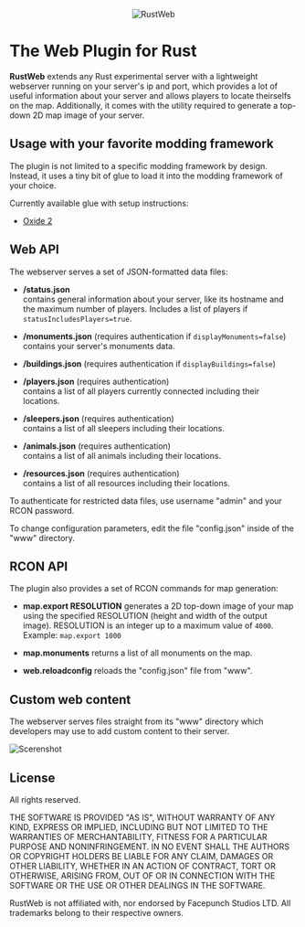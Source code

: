 <p align="center">
	<img src="https://raw.github.com/dcodeIO/RustWeb/master/rustweb.png" alt="RustWeb" />
</p>

The Web Plugin for Rust
=======================
**RustWeb** extends any Rust experimental server with a lightweight webserver running on your server's ip and port, which provides a lot of useful information about your server and allows players to locate theirselfs on the map. Additionally, it comes with the utility required to generate a top-down 2D map image of your server.

Usage with your favorite modding framework
------------------------------------------
The plugin is not limited to a specific modding framework by design. Instead, it uses a tiny bit of glue to load it into the modding framework of your choice.

Currently available glue with setup instructions:

* [Oxide 2](Oxide.Ext.RustWeb)

Web API
-------
The webserver serves a set of JSON-formatted data files:

* **/status.json**  
contains general information about your server, like its hostname and the maximum number of players. Includes a list of players if `statusIncludesPlayers=true`.

* **/monuments.json** (requires authentication if `displayMonuments=false`)  
contains your server's monuments data.

* **/buildings.json** (requires authentication if `displayBuildings=false`)  

* **/players.json** (requires authentication)  
contains a list of all players currently connected including their locations.

* **/sleepers.json** (requires authentication)  
contains a list of all sleepers including their locations.

* **/animals.json** (requires authentication)  
contains a list of all animals including their locations.

* **/resources.json** (requires authentication)  
contains a list of all resources including their locations.

To authenticate for restricted data files, use username "admin" and your RCON password.

To change configuration parameters, edit the file "config.json" inside of the "www" directory.

RCON API
--------
The plugin also provides a set of RCON commands for map generation:

* **map.export RESOLUTION**
generates a 2D top-down image of your map using the specified RESOLUTION (height and width of the output image). RESOLUTION is an integer up to a maximum value of `4000`. Example: `map.export 1000`

* **map.monuments**
returns a list of all monuments on the map.

* **web.reloadconfig**
reloads the "config.json" file from "www".

Custom web content
------------------
The webserver serves files straight from its "www" directory which developers may use to add custom content to their server.

![Scerenshot](https://raw.github.com/dcodeIO/RustWeb/master/screenshot.jpg)

License
-------
All rights reserved.

THE SOFTWARE IS PROVIDED "AS IS", WITHOUT WARRANTY OF ANY KIND, EXPRESS OR IMPLIED, INCLUDING BUT NOT LIMITED TO THE WARRANTIES OF MERCHANTABILITY, FITNESS FOR A PARTICULAR PURPOSE AND NONINFRINGEMENT. IN NO EVENT SHALL THE AUTHORS OR COPYRIGHT HOLDERS BE LIABLE FOR ANY CLAIM, DAMAGES OR OTHER LIABILITY, WHETHER IN AN ACTION OF CONTRACT, TORT OR OTHERWISE, ARISING FROM, OUT OF OR IN CONNECTION WITH THE SOFTWARE OR THE USE OR OTHER DEALINGS IN THE SOFTWARE.

RustWeb is not affiliated with, nor endorsed by Facepunch Studios LTD. All trademarks belong to their respective owners.
